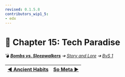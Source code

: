 ```yaml
---
revised: 0.1.5.8
contributors_wip1_5:
- edx
---
```


# 📄 Chapter 15: Tech Paradise

💣 ***[Bombs vs. Sleepwalkers](/README.md)** ➔ [Story and Lore](/story/readme.md) ➔ [BvS 1](/story/bvs1/readme.md)*

| [◀️ Ancient Habits](/story/bvs1/14_ancient_habits.md) | [So Meta ▶️](/story/bvs1/16_so_meta.md) |
| --: | :-- |
